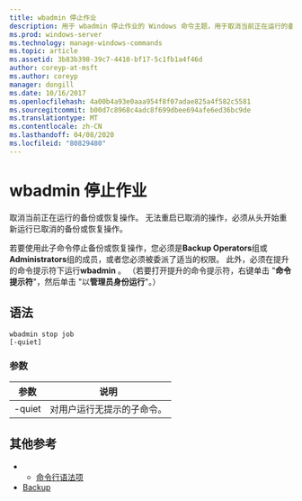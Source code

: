 ```yaml
---
title: wbadmin 停止作业
description: 用于 wbadmin 停止作业的 Windows 命令主题，用于取消当前正在运行的备份或恢复操作。 无法重启已取消的操作，必须从头开始重新运行已取消的备份或恢复操作。
ms.prod: windows-server
ms.technology: manage-windows-commands
ms.topic: article
ms.assetid: 3b83b398-39c7-4410-bf17-5c1fb1a4f46d
author: coreyp-at-msft
ms.author: coreyp
manager: dongill
ms.date: 10/16/2017
ms.openlocfilehash: 4a00b4a93e0aaa954f8f07adae825a4f582c5581
ms.sourcegitcommit: b00d7c8968c4adc8f699dbee694afe6ed36bc9de
ms.translationtype: MT
ms.contentlocale: zh-CN
ms.lasthandoff: 04/08/2020
ms.locfileid: "80829480"
---
```

# <a name="wbadmin-stop-job"></a>wbadmin 停止作业



取消当前正在运行的备份或恢复操作。 无法重启已取消的操作，必须从头开始重新运行已取消的备份或恢复操作。

若要使用此子命令停止备份或恢复操作，您必须是**Backup Operators**组或**Administrators**组的成员，或者您必须被委派了适当的权限。 此外，必须在提升的命令提示符下运行**wbadmin** 。 （若要打开提升的命令提示符，右键单击 "**命令提示符**"，然后单击 "以**管理员身份运行**"。）

## <a name="syntax"></a>语法

```
wbadmin stop job
[-quiet]
```

### <a name="parameters"></a>参数

|参数|说明|
|---------|-----------|
|-quiet|对用户运行无提示的子命令。|

## <a name="additional-references"></a>其他参考

-   - [命令行语法项](command-line-syntax-key.md)
-   [Backup](wbadmin.md)